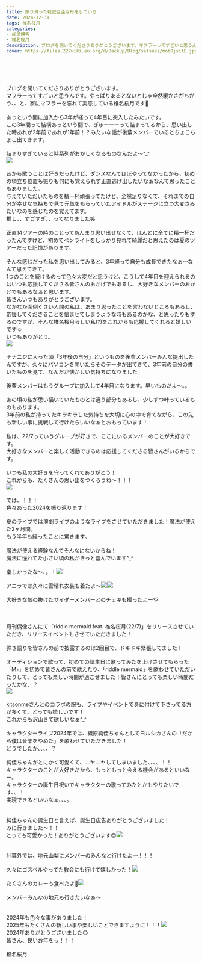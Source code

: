```yaml
---
title: 擦り減った靴底は歪な形をしている
date: 2024-12-31
tags: 椎名桜月
categories: 
- 成员博客
- 椎名桜月
description: ブログを開いてくださりありがとうございます。マフラーってすごいと思うんです。やっぱりあるとないとじゃ全然暖かさがちがう、、と、家にマフラーを忘れて実感している椎名桜月です🐹あっという間に加入から3年...
cover: https://files.227wiki.eu.org/d/Backup/Blog/satsuki/mobDjsitE.jpg 
---
```

<div class="blog_detail__main">
<p><br/><br/><br/>ブログを開いてくださりありがとうございます。<br/>マフラーってすごいと思うんです。やっぱりあるとないとじゃ全然暖かさがちがう、、と、家にマフラーを忘れて実感している椎名桜月です🐹<br/><br/>あっという間に加入から3年が経って4年目に突入したみたいです。<br/>この3年間って結構あっという間で、ぎゅーーーって詰まってるから、思い出した時あれが2年前であれが1年前！？みたいな話が後輩メンバーでいるとちょこちょこ出てきます。<br/><br/>詰まりすぎていると時系列がおかしくなるものなんだよ〜^_^<br/><img src="https://files.227wiki.eu.org/d/Backup/Blog/satsuki/mobDjsitE.jpg"><br/><br/>昔から歌うことは好きだったけど、ダンスなんてほぼやってなかったから、初めの頃立ち位置も振りも何にも覚えられず正直逃げ出したいなぁなんて思ったこともありました。<br/>与えていただいたものを精一杯頑張ってたけど、全然足りなくて、それまでの自分が幸せな気持ちで見て元気をもらっていたアイドルがステージに立つ大変さみたいなのを感じたのを覚えてます。<br/>推し、、すごすぎ、、ってなりました笑<br/><br/>正直14ツアーの時のことってあんまり思い出せなくて、ほんとに全てに精一杯だったんですけど、初めてペンライトをしっかり見れて綺麗だと思えたのは夏のツアーだった記憶があります。<br/><br/>そんな感じだった私を思い出してみると、3年経って自分も成長できたなぁ〜なんて思えてきて。<br/>1つのことを続けるのって色々大変だと思うけど、こうして4年目を迎えられるのはいつも応援してくださる皆さんのおかげでもあるし、大好きなメンバーのおかげでもあるなぁと思います。<br/>皆さんいつもありがとうございます。<br/>なかなか面倒くさい人間の私は、あまり思ったことを言わないところもあるし、応援してくださることを悩ませてしまうような時もあるのかな、と思ったりもするのですが、そんな椎名桜月らしい私(?)をこれからも応援してくれると嬉しいです☺️<br/>いつもありがとう。<br/><img src="https://files.227wiki.eu.org/d/Backup/Blog/satsuki/mobJsyVgz.jpg"><br/><br/>ナナニジに入った頃「3年後の自分」というものを後輩メンバーみんな提出したんですが、久々にパソコンを開いたらそのデータが出てきて、3年前の自分の書いたものを見て、なんだか懐かしい気持ちになりました。<br/><br/>後輩メンバーはもうグループに加入して4年目になります。早いものだよ〜。。<br/><br/>あの頃の私が思い描いていたものとは違う部分もあるし、少しずつ叶っているものもあります。<br/>3年前の私が持ってたキラキラした気持ちを大切に心の中で育てながら、この先も新しい事に挑戦して行けたらいいなぁとおもっています！<br/><br/>私は、22/7っていうグループが好きで、ここにいるメンバーのことが大好きです。<br/>大好きなメンバーと楽しく活動できるのは応援してくださる皆さんがいるからです。<br/><br/>いつも私の大好きを守ってくれてありがとう！<br/>これからも、たくさんの思い出をつくろうね〜！！！<br/><img src="https://files.227wiki.eu.org/d/Backup/Blog/satsuki/mobZvm2JY.jpg"><br/><br/>では、！！！<br/>色々あった2024を振り返ります！<br/><br/>夏のライブでは演劇ライブのようなライブをさせていただきました！魔法が使えた2ヶ月間。<br/>もう半年も経ったことに驚きます。<br/><br/>魔法が使える経験なんてそんなにないからね！<br/>魔法に憧れてた小さい頃の私がきっと喜んでいます^_^<br/><br/>楽しかったな〜、。！<img src="https://files.227wiki.eu.org/d/Backup/Blog/satsuki/mob7nohvQ.jpg"><br/><br/>アニラでは久々に雲晴れ衣装も着たよ〜<img src="https://files.227wiki.eu.org/d/Backup/Blog/satsuki/mobMhYo4U.jpg"><img src="https://files.227wiki.eu.org/d/Backup/Blog/satsuki/mobKudjIr.jpg"><br/><br/>大好きな気の抜けたサイダーメンバーとのチェキも撮ったよー♡<br/><br/><br/><br/>月刊偶像さんにて「riddle mermaid feat. 椎名桜月(22/7)」をリリースさせていただき、リリースイベントもさせていただきました！<br/><br/>弾き語りを皆さんの前で披露するのは2回目で、ドキドキ緊張してました！<br/><br/>オーディションで歌って、初めての誕生日に歌ってみたを上げさせてもらった「M♭」を初めて皆さんの前で歌えたり、「riddle mermaid」を歌わせていただいたりして、とっても楽しい時間が過ごせました！皆さんにとっても楽しい時間だったかな、？<br/><img src="https://files.227wiki.eu.org/d/Backup/Blog/satsuki/moby4E6WA.jpg"><br/><br/>kitsonmeさんとのコラボの服も、ライブやイベントで身に付けて下さってる方が多くて、とっても嬉しいです！<br/>これからも沢山きて欲しいなぁ^_^<br/><br/>キャラクターライブ2024年では、織原純佳ちゃんとしてヨルシカさんの「だから僕は音楽をやめた」を歌わせていただきました！<br/>どうでしたか、、、、？<br/><br/>純佳ちゃんがとにかく可愛くて、ニヤニヤしてしまいました、、、、！！<br/>キャラクターのことが大好きだから、もっともっと会える機会があるといいなー。<br/>キャラクターの誕生日祝いでキャラクターの歌ってみたとかもやりたいです、、！<br/>実現できるといいなぁ、、、。<br/><br/><br/>純佳ちゃんの誕生日と言えば、誕生日広告ありがとうございました！<br/>みに行きました〜！！<br/>とっても可愛かった！ありがとうございます😊<img src="https://files.227wiki.eu.org/d/Backup/Blog/satsuki/mobXjEzCf.jpg"><br/><br/><br/>計算外では、地元山梨にメンバーのみんなと行けたよ〜！！！<br/><br/>久々にゴスペルやってた教会にも行けて嬉しかった！<img src="https://files.227wiki.eu.org/d/Backup/Blog/satsuki/mobmKSDKt.jpg"><br/><br/>たくさんのカレーも食べたよ🍛<img src="https://files.227wiki.eu.org/d/Backup/Blog/satsuki/mobZY2tEX.jpg"><br/><br/>メンバーみんなの地元も行きたいなぁ〜<br/><br/><br/>2024年も色々な事がありました！<br/>2025年もたくさんの新しい事や楽しいことできますように！！！<img src="https://files.227wiki.eu.org/d/Backup/Blog/satsuki/mob9pSeqq.jpg"><br/>2024年ありがとうございました😊<br/>皆さん、良いお年をっ！！！<br/><br/>椎名桜月</img></img></img></img></img></img></img></img></img></img></img></p>
<!--twitter-->

<!--//twitter-->
</div>